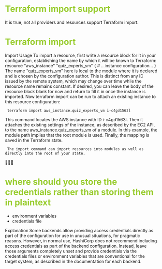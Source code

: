 <h1 style='color:yellowgreen'>Terraform import support</h1>
 It is true, not all providers and resources support Terraform import.<br>

<h1 style='color:yellowgreen'>Terraform import </h1>
 Import Usage
 To import a resource, first write a resource block for it in your configuration, establishing the name by which it will be known to Terraform:
 resource "aws_instance" "quiz_experts_vm" {
     # ...instance configuration...
 }
 The name "quiz_experts_vm" here is local to the module where it is declared and is chosen by the configuration author. This is distinct from any ID issued by the remote system, which may change over time while the resource name remains constant.
 If desired, you can leave the body of the resource block blank for now and return to fill it in once the instance is imported.
 Now terraform import can be run to attach an existing instance to this resource configuration:

` terraform import aws_instance.quiz_experts_vm i-c4gd1563l`

This command locates the AWS instance with ID i-c4gd1563l. Then it attaches the existing settings of the instance, as described by the EC2 API, to the name aws_instance.quiz_experts_vm of a module. In this example, the module path implies that the root module is used. Finally, the mapping is saved in the Terraform state.

` The import command can import resources into modules as well as directly into the root of your state.`


🌟🌟🌟 <h1 style='color:yellowgreen'>where should you store the credentials rather than storing them in plaintext </h1>

- environment variables 
- credentials file

Explanation
Some backends allow providing access credentials directly as part of the configuration for use in unusual situations, for pragmatic reasons. However, in normal use, HashiCorp does not recommend including access credentials as part of the backend configuration. Instead, leave those arguments completely unset and provide credentials via the credentials files or environment variables that are conventional for the target system, as described in the documentation for each backend.